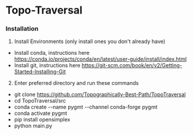 # Topo-Traversal
### Installation
1) Install Environments (only install ones you don't already have)
- Install conda, instructions here https://conda.io/projects/conda/en/latest/user-guide/install/index.html
- Install git, instructions here https://git-scm.com/book/en/v2/Getting-Started-Installing-Git
2) Enter preferred directory and run these commands
- git clone https://github.com/Topographically-Best-Path/TopoTraversal
- cd TopoTraversal/src
- conda create --name pygmt --channel conda-forge pygmt
- conda activate pygmt
- pip install opensimplex
- python main.py
